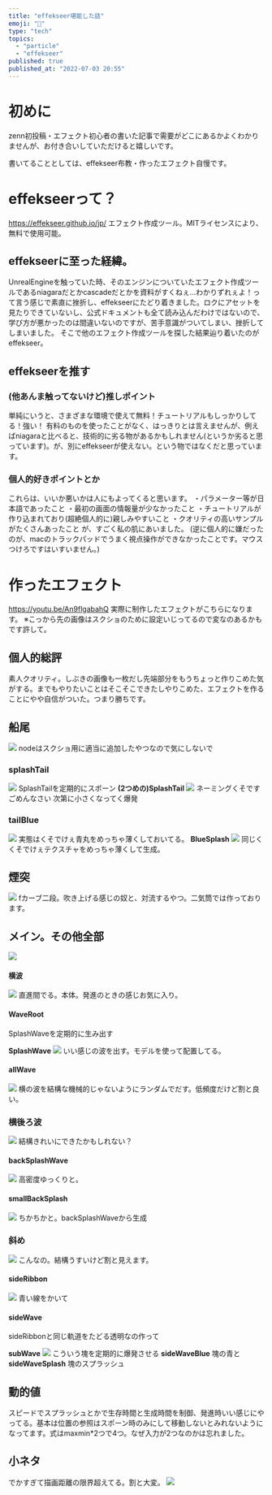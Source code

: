 ```yaml
---
title: "effekseer堪能した話"
emoji: "💙"
type: "tech"
topics:
  - "particle"
  - "effekseer"
published: true
published_at: "2022-07-03 20:55"
---
```


# 初めに
zenn初投稿・エフェクト初心者の書いた記事で需要がどこにあるかよくわかりませんが、お付き合いしていただけると嬉しいです。

書いてることとしては、effekseer布教・作ったエフェクト自慢です。

# effekseerって？
https://effekseer.github.io/jp/
エフェクト作成ツール。MITライセンスにより、無料で使用可能。

## effekseerに至った経緯。
UnrealEngineを触っていた時、そのエンジンについていたエフェクト作成ツールであるniagaraだとかcascadeだとかを資料がすくねぇ…わかりずれぇよ！って言う感じで素直に挫折し、effekseerにたどり着きました。ロクにアセットを見たりできていないし、公式ドキュメントも全て読み込んだわけではないので、学び方が悪かったのは間違いないのですが、苦手意識がついてしまい、挫折してしまいました。
そこで他のエフェクト作成ツールを探した結果辿り着いたのがeffekseer。

## effekseerを推す
### (他あんま触ってないけど)推しポイント
単純にいうと、さまざまな環境で使えて無料！チュートリアルもしっかりしてる！強い！
有料のものを使ったことがなく、はっきりとは言えませんが、例えばniagaraと比べると、技術的に劣る物があるかもしれません(というか劣ると思っています)。が、別にeffekseerが使えない。という物ではなくだと思っています。

### 個人的好きポイントとか
これらは、いいか悪いかは人にもよってくると思います。
・パラメーター等が日本語であったこと
・最初の画面の情報量が少なかったこと
・チュートリアルが作り込まれており(超絶個人的に)親しみやすいこと
・クオリティの高いサンプルがたくさんあったこと
が、すごく私の肌にあいました。
(逆に個人的に嫌だったのが、macのトラックパッドでうまく視点操作ができなかったことです。マウスつけろですはいすいません。)


# 作ったエフェクト
https://youtu.be/An9flgabahQ
実際に制作したエフェクトがこちらになります。
※こっから先の画像はスクショのために設定いじってるので変なのあるかもです許して。

## 個人的総評
素人クオリティ。しぶきの画像も一枚だし先端部分をもうちょっと作りこめた気がする。までもやりたいことはそこそこできたしやりこめた、エフェクトを作ることにやや自信がついた。つまり勝ちです。
## 船尾
![](https://storage.googleapis.com/zenn-user-upload/946f8e712113-20220702.png)
nodeはスクショ用に適当に追加したやつなので気にしないで
### splashTail
![](https://storage.googleapis.com/zenn-user-upload/0f8ed4a18245-20220702.png)
SplashTailを定期的にスポーン
**(2つめの)SplashTail**
![](https://storage.googleapis.com/zenn-user-upload/f05a2406c57a-20220702.png)
ネーミングくそですごめんなさい
次第に小さくなってく爆発
### tailBlue
![](https://storage.googleapis.com/zenn-user-upload/0139f9fb1794-20220702.png)
実態はくそでけぇ青丸をめっちゃ薄くしておいてる。
**BlueSplash**
![](https://storage.googleapis.com/zenn-user-upload/39ec519ed4ae-20220702.png)
同じくくそでけぇテクスチャをめっちゃ薄くして生成。
## 煙突
![](https://storage.googleapis.com/zenn-user-upload/dda25f977b89-20220702.png)
fカーブ二段。吹き上げる感じの奴と、対流するやつ。二気筒では作っております。
## メイン。その他全部
![](https://storage.googleapis.com/zenn-user-upload/e32445211d24-20220702.png)
#### 横波
![](https://storage.googleapis.com/zenn-user-upload/c2fdeb91f092-20220703.gif)
直進間でる。本体。発進のときの感じお気に入り。
#### WaveRoot
SplashWaveを定期的に生み出す

**SplashWave**
![](https://storage.googleapis.com/zenn-user-upload/2cb551bdcb54-20220702.gif)
いい感じの波を出す。モデルを使って配置してる。
#### allWave
![](https://storage.googleapis.com/zenn-user-upload/0f1543e3f1e2-20220702.png)
横の波を結構な機械的じゃないようにランダムでだす。低頻度だけど割と良い。
### 横後ろ波
![](https://storage.googleapis.com/zenn-user-upload/3d40cd6a566d-20220703.gif)
結構きれいにできたかもしれない？
#### backSplashWave
![](https://storage.googleapis.com/zenn-user-upload/bf9d39e0be36-20220703.png)
高密度ゆっくりと。
#### smallBackSplash
![](https://storage.googleapis.com/zenn-user-upload/6a4643a19d38-20220703.gif)
ちかちかと。backSplashWaveから生成
### 斜め
![](https://storage.googleapis.com/zenn-user-upload/ff73b68d0e8b-20220702.gif)
こんなの。結構うすいけど割と見えます。
#### sideRibbon
![](https://storage.googleapis.com/zenn-user-upload/ffed3e081226-20220702.gif)
青い線をかいて
#### sideWave
sideRibbonと同じ軌道をたどる透明なの作って

**subWave**
![](https://storage.googleapis.com/zenn-user-upload/02379929fa22-20220702.png)
こういう塊を定期的に爆発させる
**sideWaveBlue**
塊の青と
**sideWaveSplash**
塊のスプラッシュ
## 動的値
スピードでスプラッシュとかで生存時間と生成時間を制御、発進時いい感じにやってる。基本は位置の参照はスポーン時のみにして移動しないとみれないようになってます。式はmaxmin*2つで4つ。なぜ入力が2つなのかは忘れました。
## 小ネタ
でかすぎて描画距離の限界超えてる。割と大変。
![](https://storage.googleapis.com/zenn-user-upload/19171499a0a6-20220702.png)